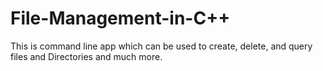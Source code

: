 # File-Management-in-C++
This is command line app which can be used to create, delete, and query files and Directories and much more.
